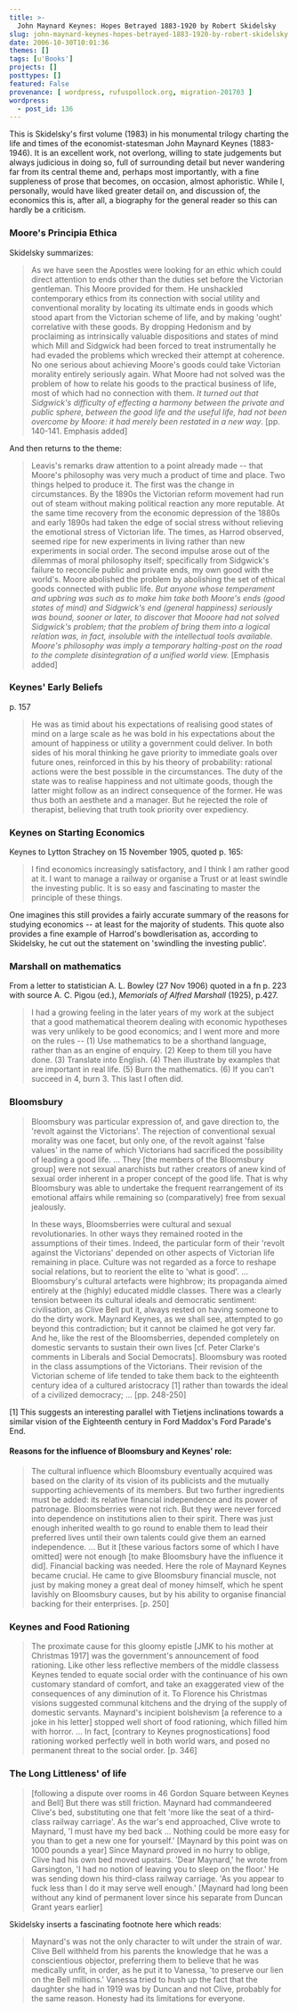 ```yaml
---
title: >-
  John Maynard Keynes: Hopes Betrayed 1883-1920 by Robert Skidelsky
slug: john-maynard-keynes-hopes-betrayed-1883-1920-by-robert-skidelsky
date: 2006-10-30T10:01:36
themes: []
tags: [u'Books']
projects: []
posttypes: []
featured: False
provenance: [ wordpress, rufuspollock.org, migration-201703 ]
wordpress:
  - post_id: 136
---
```


This is Skidelsky's first volume (1983) in his monumental trilogy charting the life and times of the economist-statesman John Maynard Keynes (1883-1946). It is an excellent work, not overlong, willing to state judgements but always judicious in doing so, full of surrounding detail but never wandering far from its central theme and, perhaps most importantly, with a fine suppleness of prose that becomes, on occasion, almost aphoristic. While I, personally, would have liked greater detail on, and discussion of, the economics this is, after all, a biography for the general reader so this can hardly be a criticism.

### Moore's Principia Ethica

Skidelsky summarizes:

> As we have seen the Apostles were looking for an ethic which could direct attention to ends other than the duties set before the Victorian gentleman. This Moore provided for them. He unshackled contemporary ethics from its connection with social utility and conventional morality by locating its ultimate ends in goods which stood apart from the Victorian scheme of life, and by making 'ought' correlative with these goods. By dropping Hedonism and by proclaiming as intrinsically valuable dispositions and states of mind which Mill and Sidgwick had been forced to treat instrumentally he had evaded the problems which wrecked their attempt at coherence. No one serious about achieving Moore's goods could take Victorian morality entirely seriously again. What Moore had not solved was the problem of how to relate his goods to the practical business of life, most of which had no connection with them. *It turned out that Sidgwick's difficulty of effecting a harmony between the private and public sphere, between the good life and the useful life, had not been overcome by Moore: it had merely been restated in a new way*. [pp. 140-141. Emphasis added]

And then returns to the theme:

> Leavis's remarks draw attention to a point already made -- that Moore's philosophy was very much a product of time and place. Two things helped to produce it. The first was the change in circumstances. By the 1890s the Victorian reform movement had run out of steam without making political reaction any more reputable. At the same time recovery from the economic depression of the 1880s and early 1890s had taken the edge of social stress without relieving the emotional stress of Victorian life. The times, as Harrod observed, seemed ripe for new experiments in living rather than new experiments in social order. The second impulse arose out of the dilemmas of moral philosophy itself; specifically from Sidgwick's failure to reconcile public and private ends, my own good with the world's. Moore abolished the problem by abolishing the set of ethical goods connected with public life. *But anyone whose temperament and upbring was such as to make him take both Moore's ends (good states of mind) and Sidgwick's end (general happiness) seriously was bound, sooner or later, to discover that Mooore had not solved Sidgwick's problem; that the problem of bring them into a logical relation was, in fact, insoluble with the intellectual tools available. Moore's philosophy was imply a temporary halting-post on the road to the complete disintegration of a unified world view.* [Emphasis added]

### Keynes' Early Beliefs

p. 157

> He was as timid about his expectations of realising good states of mind on a large scale as he was bold in his expectations about the amount of happiness or utility a government could deliver. In both sides of his moral thinking he gave priority to immediate goals over future ones, reinforced in this by his theory of probability: rational actions were the best possible in the circumstances. The duty of the state was to realise happiness and not ultimate goods, though the latter might follow as an indirect consequence of the former. He was thus both an aesthete and a manager. But he rejected the role of therapist, believing that truth took priority over expediency. 

### Keynes on Starting Economics

Keynes to Lytton Strachey on 15 November 1905, quoted p. 165:

> I find economics increasingly satisfactory, and I think I am rather good at it. I want to manage a railway or organise a Trust or at least swindle the investing public. It is so easy and fascinating to master the principle of these things.

One imagines this still provides a fairly accurate summary of the reasons for studying economics -- at least for the majority of students. This quote also provides a fine example of Harrod's bowdlerisation as, according to Skidelsky, he cut out the statement on 'swindling the investing public'.

### Marshall on mathematics

From a letter to statistician A. L. Bowley (27 Nov 1906) quoted in a fn p. 223 with source A. C. Pigou (ed.), *Memorials of Alfred Marshall* (1925), p.427.

> I had a growing feeling in the later years of my work at the subject that a good mathematical theorem dealing with economic hypotheses was very unlikely to be good economics; and I went more and more on the rules -- (1) Use mathematics to be a shorthand language, rather than as an engine of enquiry. (2) Keep to them till you have done. (3) Translate into English. (4) Then illustrate by examples that are important in real life. (5) Burn the mathematics. (6) If you can't succeed in 4, burn 3. This last I often did.

### Bloomsbury

> Bloomsbury was particular expression of, and gave direction to, the 'revolt against the Victorians'. The rejection of conventional sexual morality was one facet, but only one, of the revolt against 'false values' in the name of which Victorians had sacrificed the possibility of leading a good life. ... They [the members of the Bloomsbury group] were not sexual anarchists but rather creators of anew kind of sexual order inherent in a proper concept of the good life. That is why Bloomsbury was able to undertake the frequent rearrangement of its emotional affairs while remaining so (comparatively) free from sexual jealously.
>
> In these ways, Bloomsberries were cultural and sexual revolutionaries. In other ways they remained rooted in the assumptions of their times. Indeed, the particular form of their 'revolt against the Victorians' depended on other aspects of Victorian life remaining in place. Culture was not regarded as a force to reshape social relations, but to reorient the elite to 'what is good'. ... Bloomsbury's cultural artefacts were highbrow; its propaganda aimed entirely at the (highly) educated middle classes. There was a clearly tension between its cultural ideals and democratic sentiment: civilisation, as Clive Bell put it, always rested on having someone to do the dirty work. Maynard Keynes, as we shall see, attempted to go beyond this contradiction; but it cannot be claimed he got very far. And he, like the rest of the Bloomsberries, depended completely on domestic servants to sustain their own lives [cf. Peter Clarke's comments in Liberals and Social Democrats]. Bloomsbury was rooted in the class assumptions of the Victorians. Their revision of the Victorian scheme of life tended to take them back to the eighteenth century idea of a cultured aristocracy [1] rather than towards the ideal of a civilized democracy; ... [pp. 248-250]

[1] This suggests an interesting parallel with Tietjens inclinations towards a similar vision of the Eighteenth century in Ford Maddox's Ford Parade's End.

#### Reasons for the influence of Bloomsbury and Keynes' role:

> The cultural influence which Bloomsbury eventually acquired was based on the clarity of its vision of its publicists and the mutually supporting achievements of its members. But two further ingredients must be added: its relative financial independence and its power of patronage. Bloomsberries were not rich. But they were never forced into dependence on institutions alien to their spirit. There was just enough inherited wealth to go round to enable them to lead their preferred lives until their own talents could give them an earned independence. ... But it [these various factors some of which I have omitted] were not enough [to make Bloomsbury have the influence it did]. Financial backing was needed. Here the role of Maynard Keynes became crucial. He came to give Bloomsbury financial muscle, not just by making money a great deal of money himself, which he spent lavishly on Bloomsbury causes, but by his ability to organise financial backing for their enterprises. [p. 250]

### Keynes and Food Rationing

> The proximate cause for this gloomy epistle [JMK to his mother at Christmas 1917] was the government's announcement of food rationing. Like other less reflective members of the middle classess Keynes tended to equate social order with the continuance of his own customary standard of comfort, and take an exaggerated view of the consequences of any diminution of it. To Florence his Christmas visions suggested communal kitchens and the drying of the supply of domestic servants. Maynard's incipient bolshevism [a reference to a joke in his letter] stopped well short of food rationing, which filled him with horror. ... In fact, [contrary to Keynes prognostications] food rationing worked perfectly well in both world wars, and posed no permanent threat to the social order. [p. 346]

### The Long Littleness' of life

> [following a dispute over rooms in 46 Gordon Square between Keynes and Bell] But there was still friction. Maynard had commandeered Clive's bed, substituting one that felt 'more like the seat of a third-class railway carriage'. As the war's end approached, Clive wrote to Maynard, 'I must have my bed back ... Nothing could be more easy for you than to get a new one for yourself.' [Maynard by this point was on 1000 pounds a year] Since Maynard proved in no hurry to oblige, Clive had his own bed moved upstairs. 'Dear Maynard,' he wrote from Garsington, 'I had no notion of leaving you to sleep on the floor.' He was sending down his third-class railway carriage. 'As you appear to fuck less than I do it may serve well enough.' [Maynard had long been without any kind of permanent lover since his separate from Duncan Grant years earlier]

Skidelsky inserts a fascinating footnote here which reads:

> Maynard's was not the only character to wilt under the strain of war. Clive Bell withheld from his parents the knowledge that he was a conscientious objector, preferring them to believe that he was medically unfit, in order, as he put it to Vanessa, 'to preserve our lien on the Bell millions.' Vanessa tried to hush up the fact that the daughter she had in 1919 was by Duncan and not Clive, probably for the same reason. Honesty had its limitations for everyone. 

